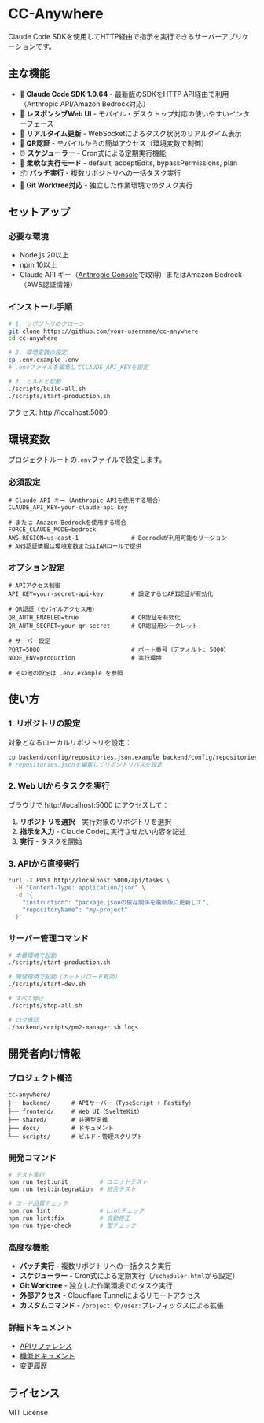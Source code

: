 # CC-Anywhere

Claude Code SDKを使用してHTTP経由で指示を実行できるサーバーアプリケーションです。

## 主な機能

- 🚀 **Claude Code SDK 1.0.64** - 最新版のSDKをHTTP API経由で利用（Anthropic API/Amazon Bedrock対応）
- 📱 **レスポンシブWeb UI** - モバイル・デスクトップ対応の使いやすいインターフェース
- 🔄 **リアルタイム更新** - WebSocketによるタスク状況のリアルタイム表示
- 🔐 **QR認証** - モバイルからの簡単アクセス（環境変数で制御）
- ⏰ **スケジューラー** - Cron式による定期実行機能
- 🎯 **柔軟な実行モード** - default, acceptEdits, bypassPermissions, plan
- 📦 **バッチ実行** - 複数リポジトリへの一括タスク実行
- 🌿 **Git Worktree対応** - 独立した作業環境でのタスク実行

## セットアップ

### 必要な環境

- Node.js 20以上
- npm 10以上
- Claude API キー（[Anthropic Console](https://console.anthropic.com/)で取得）またはAmazon Bedrock（AWS認証情報）

### インストール手順

```bash
# 1. リポジトリのクローン
git clone https://github.com/your-username/cc-anywhere
cd cc-anywhere

# 2. 環境変数の設定
cp .env.example .env
# .envファイルを編集してCLAUDE_API_KEYを設定

# 3. ビルドと起動
./scripts/build-all.sh
./scripts/start-production.sh
```

アクセス: http://localhost:5000

## 環境変数

プロジェクトルートの`.env`ファイルで設定します。

### 必須設定

```env
# Claude API キー（Anthropic APIを使用する場合）
CLAUDE_API_KEY=your-claude-api-key

# または Amazon Bedrockを使用する場合
FORCE_CLAUDE_MODE=bedrock
AWS_REGION=us-east-1               # Bedrockが利用可能なリージョン
# AWS認証情報は環境変数またはIAMロールで提供
```

### オプション設定

```env
# APIアクセス制御
API_KEY=your-secret-api-key        # 設定するとAPI認証が有効化

# QR認証（モバイルアクセス用）
QR_AUTH_ENABLED=true               # QR認証を有効化
QR_AUTH_SECRET=your-qr-secret      # QR認証用シークレット

# サーバー設定
PORT=5000                          # ポート番号（デフォルト: 5000）
NODE_ENV=production                # 実行環境

# その他の設定は .env.example を参照
```

## 使い方

### 1. リポジトリの設定

対象となるローカルリポジトリを設定：

```bash
cp backend/config/repositories.json.example backend/config/repositories.json
# repositories.jsonを編集してリポジトリパスを設定
```

### 2. Web UIからタスクを実行

ブラウザで http://localhost:5000 にアクセスして：

1. **リポジトリを選択** - 実行対象のリポジトリを選択
2. **指示を入力** - Claude Codeに実行させたい内容を記述
3. **実行** - タスクを開始

### 3. APIから直接実行

```bash
curl -X POST http://localhost:5000/api/tasks \
  -H "Content-Type: application/json" \
  -d '{
    "instruction": "package.jsonの依存関係を最新版に更新して",
    "repositoryName": "my-project"
  }'
```

### サーバー管理コマンド

```bash
# 本番環境で起動
./scripts/start-production.sh

# 開発環境で起動（ホットリロード有効）
./scripts/start-dev.sh

# すべて停止
./scripts/stop-all.sh

# ログ確認
./backend/scripts/pm2-manager.sh logs
```

## 開発者向け情報

### プロジェクト構造

```
cc-anywhere/
├── backend/      # APIサーバー（TypeScript + Fastify）
├── frontend/     # Web UI（SvelteKit）
├── shared/       # 共通型定義
├── docs/         # ドキュメント
└── scripts/      # ビルド・管理スクリプト
```

### 開発コマンド

```bash
# テスト実行
npm run test:unit         # ユニットテスト
npm run test:integration  # 統合テスト

# コード品質チェック
npm run lint              # Lintチェック
npm run lint:fix          # 自動修正
npm run type-check        # 型チェック
```

### 高度な機能

- **バッチ実行** - 複数リポジトリへの一括タスク実行
- **スケジューラー** - Cron式による定期実行（`/scheduler.html`から設定）
- **Git Worktree** - 独立した作業環境でのタスク実行
- **外部アクセス** - Cloudflare Tunnelによるリモートアクセス
- **カスタムコマンド** - `/project:`や`/user:`プレフィックスによる拡張

### 詳細ドキュメント

- [APIリファレンス](docs/api/api-reference.md)
- [機能ドキュメント](docs/features/)
- [変更履歴](docs/CHANGELOG.md)

## ライセンス

MIT License
